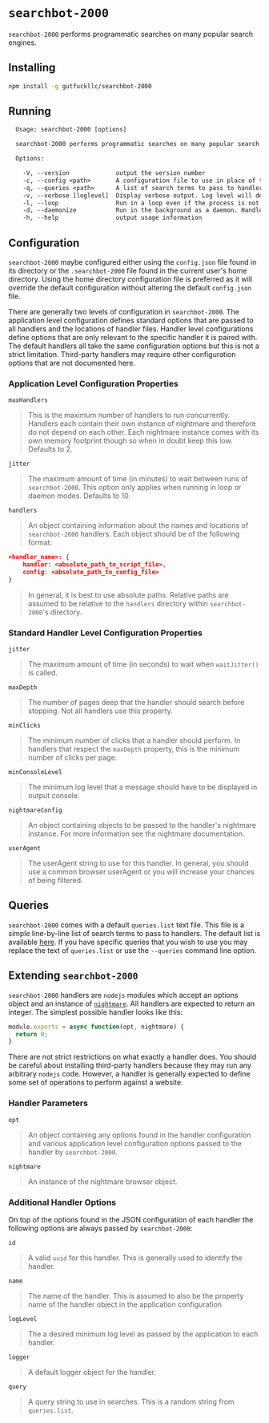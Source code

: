# `searchbot-2000`

`searchbot-2000` performs programmatic searches on many popular search engines.

## Installing

```sh
npm install -g gutfuckllc/searchbot-2000
```

## Running

```txt
  Usage: searchbot-2000 [options]

  searchbot-2000 performs programmatic searches on many popular search engines.

  Options:

    -V, --version             output the version number
    -c, --config <path>       A configuration file to use in place of the configuration file in your home directory
    -q, --queries <path>      A list of search terms to pass to handlers. If no list is provided a default list is used
    -v, --verbose [loglevel]  Display verbose output. Log level will default to 'verbose'
    -l, --loop                Run in a loop even if the process is not a daemon
    -d, --daemonize           Run in the background as a daemon. Handlers will run periodically based on the 'jitter' setting
    -h, --help                output usage information
```

## Configuration

`searchbot-2000` maybe configured either using the `config.json` file found in its directory or the `.searchbot-2000` file found in the current user's home directory. Using the home directory configuration file is preferred as it will override the default configuration without altering the default `config.json` file.

There are generally two levels of configuration in `searchbot-2000`. The application level configuration defines standard options that are passed to all handlers and the locations of handler files. Handler level configurations define options that are only relevant to the specific handler it is paired with. The default handlers all take the same configuration options but this is not a strict limitation. Third-party handlers may require other configuration options that are not documented here.

### Application Level Configuration Properties

`maxHandlers`

> This is the maximum number of handlers to run concurrently. Handlers each contain their own instance of nightmare and therefore do not depend on each other. Each nightmare instance comes with its own memory footprint though so when in doubt keep this low. Defaults to 2.

`jitter`

> The maximum amount of time (in minutes) to wait between runs of `searchbot-2000`. This option only applies when running in loop or daemon modes. Defaults to 10.

`handlers`

> An object containing information about the names and locations of `searchbot-2000` handlers. Each object should be of the following format:

```json
<handler_name>: {
	handler: <absolute_path_to_script_file>,
	config: <absolute_path_to_config_file>
}
```

> In general, it is best to use absolute paths. Relative paths are assumed to be relative to the `handlers` directory within `searchbot-2000`'s directory.

### Standard Handler Level Configuration Properties

`jitter`

> The maximum amount of time (in seconds) to wait when `waitJitter()` is called.

`maxDepth`

> The number of pages deep that the handler should search before stopping. Not all handlers use this property.

`minClicks`

> The minimum number of clicks that a handler should perform. In handlers that respect the `maxDepth` property, this is the minimum number of clicks per page.

`minConsoleLevel`

> The minimum log level that a message should have to be displayed in output console.

`nightmareConfig`

> An object containing objects to be passed to the handler's nightmare instance. For more information see the nightmare documentation.

`userAgent`

> The userAgent string to use for this handler. In general, you should use a common browser userAgent or you will increase your chances of being filtered.

## Queries

`searchbot-2000` comes with a default `queries.list` text file. This file is a simple line-by-line list of search terms to pass to handlers. The default list is available [here](http://www.mieliestronk.com/corncob_lowercase.txt). If you have specific queries that you wish to use you may replace the text of `queries.list` or use the `--queries` command line option.

## Extending `searchbot-2000`

`searchbot-2000` handlers are `nodejs` modules which accept an options object and an instance of [`nightmare`](https://www.npmjs.com/package/nightmare). All handlers are expected to return an integer. The simplest possible handler looks like this:

```js
module.exports = async function(opt, nightmare) {
  return 0;
}
```

There are not strict restrictions on what exactly a handler does. You should be careful about installing third-party handlers because they may run any arbitrary `nodejs` code. However, a handler is generally expected to define some set of operations to perform against a website.

### Handler Parameters

`opt`

> An object containing any options found in the handler configuration and various application level configuration options passed to the handler by `searchbot-2000`.

`nightmare`

> An instance of the nightmare browser object.

### Additional Handler Options

On top of the options found in the JSON configuration of each handler the following options are always passed by `searchbot-2000`:

`id`

> A valid `uuid` for this handler. This is generally used to identify the handler.

`name`

> The name of the handler. This is assumed to also be the property name of the handler object in the application configuration

`logLevel`

> The a desired minimum log level as passed by the application to each handler.

`logger`

> A default logger object for the handler.

`query`

> A query string to use in searches. This is a random string from `queries.list`.
